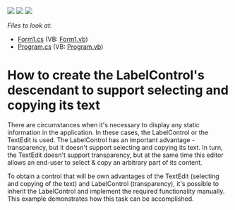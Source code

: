 <!-- default badges list -->
![](https://img.shields.io/endpoint?url=https://codecentral.devexpress.com/api/v1/VersionRange/128620210/13.1.4%2B)
[![](https://img.shields.io/badge/Open_in_DevExpress_Support_Center-FF7200?style=flat-square&logo=DevExpress&logoColor=white)](https://supportcenter.devexpress.com/ticket/details/E2307)
[![](https://img.shields.io/badge/📖_How_to_use_DevExpress_Examples-e9f6fc?style=flat-square)](https://docs.devexpress.com/GeneralInformation/403183)
<!-- default badges end -->
<!-- default file list -->
*Files to look at*:

* [Form1.cs](./CS/WindowsApplication1/Form1.cs) (VB: [Form1.vb](./VB/WindowsApplication1/Form1.vb))
* [Program.cs](./CS/WindowsApplication1/Program.cs) (VB: [Program.vb](./VB/WindowsApplication1/Program.vb))
<!-- default file list end -->
# How to create the LabelControl's descendant to support selecting and copying its text


<p>There are circumstances when it's necessary to display any static information in the application. In these cases, the LabelControl or the TextEdit is used. The LabelControl has an important advantage - transparency, but it doesn't support selecting and copying its text. In turn, the TextEdit doesn't support transparency, but at the same time this editor allows an end-user to select & copy an arbitrary part of its content. </p><p>To obtain a control that will be own advantages of the TextEdit (selecting and copying of the text) and LabelControl (transparency), it's possible to inherit the LabelControl and implement the required functionality manually. This example demonstrates how this task can be accomplished.</p>

<br/>



